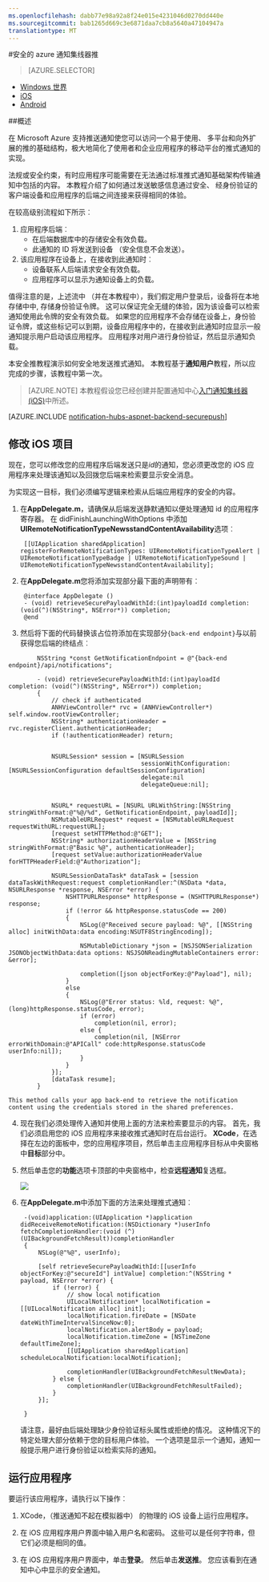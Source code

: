 ```yaml
---
ms.openlocfilehash: dabb77e98a92a8f24e015e4231046d0270dd440e
ms.sourcegitcommit: bab1265d669c3e6871daa7cb8a5640a47104947a
translationtype: MT
---
```

<properties
    pageTitle="安全的 azure 通知集线器推"
    description="了解如何从 Azure 发送到 iOS 应用程序的安全的推式通知。 在 OBJECTIVE-C 和 C# 中编写的代码样本。"
    documentationCenter="ios"
    authors="wesmc7777"
    manager="dwrede"
    editor=""
    services="notification-hubs"/>

<tags
    ms.service="notification-hubs"
    ms.workload="mobile"
    ms.tgt_pltfrm="ios"
    ms.devlang="objective-c"
    ms.topic="article"
    ms.date="06/16/2015"
    ms.author="wesmc"/>

#安全的 azure 通知集线器推

> [AZURE.SELECTOR]
- [Windows 世界](notification-hubs-aspnet-backend-windows-dotnet-secure-push.md)
- [iOS](notification-hubs-aspnet-backend-ios-secure-push.md)
- [Android](notification-hubs-aspnet-backend-android-secure-push.md)


##概述

在 Microsoft Azure 支持推送通知使您可以访问一个易于使用、 多平台和向外扩展的推的基础结构，极大地简化了使用者和企业应用程序的移动平台的推式通知的实现。

法规或安全约束，有时应用程序可能需要在无法通过标准推式通知基础架构传输通知中包括的内容。 本教程介绍了如何通过发送敏感信息通过安全、 经身份验证的客户端设备和应用程序的后端之间连接来获得相同的体验。

在较高级别流程如下所示︰

1. 应用程序后端︰
    - 在后端数据库中的存储安全有效负载。
    - 此通知的 ID 将发送到设备 （安全信息不会发送）。
2. 该应用程序在设备上，在接收到此通知时︰
    - 设备联系人后端请求安全有效负载。
    - 应用程序可以显示为通知设备上的负载。

值得注意的是，上述流中 （并在本教程中），我们假定用户登录后，设备将在本地存储中中, 存储身份验证令牌。 这可以保证完全无缝的体验，因为该设备可以检索通知使用此令牌的安全有效负载。 如果您的应用程序不会存储在设备上，身份验证令牌，或这些标记可以到期，设备应用程序中的，在接收到此通知时应显示一般通知提示用户启动该应用程序。 应用程序对用户进行身份验证，然后显示通知负载。

本安全推教程演示如何安全地发送推式通知。 本教程基于**通知用户**教程，所以应完成的步骤，该教程中第一次。

> [AZURE.NOTE] 本教程假设您已经创建并配置通知中心[入门通知集线器 (iOS)](notification-hubs-ios-get-started.md)中所述。

[AZURE.INCLUDE [notification-hubs-aspnet-backend-securepush](../../includes/notification-hubs-aspnet-backend-securepush.md)]

## 修改 iOS 项目

现在，您可以修改您的应用程序后端发送只是*id*的通知，您必须更改您的 iOS 应用程序来处理该通知以及回拨您后端来检索要显示安全消息。

为实现这一目标，我们必须编写逻辑来检索从后端应用程序的安全的内容。

1. 在**AppDelegate.m**，请确保从后端发送静默通知以便处理通知 id 的应用程序寄存器。 在 didFinishLaunchingWithOptions 中添加**UIRemoteNotificationTypeNewsstandContentAvailability**选项︰

        [[UIApplication sharedApplication] registerForRemoteNotificationTypes: UIRemoteNotificationTypeAlert | UIRemoteNotificationTypeBadge | UIRemoteNotificationTypeSound | UIRemoteNotificationTypeNewsstandContentAvailability];

2. 在**AppDelegate.m**您将添加实现部分最下面的声明带有︰

        @interface AppDelegate ()
        - (void) retrieveSecurePayloadWithId:(int)payloadId completion: (void(^)(NSString*, NSError*)) completion;
        @end

3. 然后将下面的代码替换该占位符添加在实现部分`{back-end endpoint}`与以前获得您后端的终结点︰

```
        NSString *const GetNotificationEndpoint = @"{back-end endpoint}/api/notifications";

        - (void) retrieveSecurePayloadWithId:(int)payloadId completion: (void(^)(NSString*, NSError*)) completion;
        {
            // check if authenticated
            ANHViewController* rvc = (ANHViewController*) self.window.rootViewController;
            NSString* authenticationHeader = rvc.registerClient.authenticationHeader;
            if (!authenticationHeader) return;


            NSURLSession* session = [NSURLSession
                                     sessionWithConfiguration:[NSURLSessionConfiguration defaultSessionConfiguration]
                                     delegate:nil
                                     delegateQueue:nil];


            NSURL* requestURL = [NSURL URLWithString:[NSString stringWithFormat:@"%@/%d", GetNotificationEndpoint, payloadId]];
            NSMutableURLRequest* request = [NSMutableURLRequest requestWithURL:requestURL];
            [request setHTTPMethod:@"GET"];
            NSString* authorizationHeaderValue = [NSString stringWithFormat:@"Basic %@", authenticationHeader];
            [request setValue:authorizationHeaderValue forHTTPHeaderField:@"Authorization"];

            NSURLSessionDataTask* dataTask = [session dataTaskWithRequest:request completionHandler:^(NSData *data, NSURLResponse *response, NSError *error) {
                NSHTTPURLResponse* httpResponse = (NSHTTPURLResponse*) response;
                if (!error && httpResponse.statusCode == 200)
                {
                    NSLog(@"Received secure payload: %@", [[NSString alloc] initWithData:data encoding:NSUTF8StringEncoding]);

                    NSMutableDictionary *json = [NSJSONSerialization JSONObjectWithData:data options: NSJSONReadingMutableContainers error: &error];

                    completion([json objectForKey:@"Payload"], nil);
                }
                else
                {
                    NSLog(@"Error status: %ld, request: %@", (long)httpResponse.statusCode, error);
                    if (error)
                        completion(nil, error);
                    else {
                        completion(nil, [NSError errorWithDomain:@"APICall" code:httpResponse.statusCode userInfo:nil]);
                    }
                }
            }];
            [dataTask resume];
        }
```

    This method calls your app back-end to retrieve the notification content using the credentials stored in the shared preferences.

4. 现在我们必须处理传入通知并使用上面的方法来检索要显示的内容。 首先，我们必须启用您的 iOS 应用程序来接收推式通知时在后台运行。 **XCode**，在选择在左边的面板中，您的应用程序项目，然后单击主应用程序目标从中央窗格中**目标**部分中。

5. 然后单击您的**功能**选项卡顶部的中央窗格中，检查**远程通知**复选框。

    ![][IOS1]


6. 在**AppDelegate.m**中添加下面的方法来处理推式通知︰

        -(void)application:(UIApplication *)application didReceiveRemoteNotification:(NSDictionary *)userInfo fetchCompletionHandler:(void (^)(UIBackgroundFetchResult))completionHandler
        {
            NSLog(@"%@", userInfo);

            [self retrieveSecurePayloadWithId:[[userInfo objectForKey:@"secureId"] intValue] completion:^(NSString * payload, NSError *error) {
                if (!error) {
                    // show local notification
                    UILocalNotification* localNotification = [[UILocalNotification alloc] init];
                    localNotification.fireDate = [NSDate dateWithTimeIntervalSinceNow:0];
                    localNotification.alertBody = payload;
                    localNotification.timeZone = [NSTimeZone defaultTimeZone];
                    [[UIApplication sharedApplication] scheduleLocalNotification:localNotification];

                    completionHandler(UIBackgroundFetchResultNewData);
                } else {
                    completionHandler(UIBackgroundFetchResultFailed);
                }
            }];

        }

    请注意，最好由后端处理缺少身份验证标头属性或拒绝的情况。 这种情况下的特定处理大部分依赖于您的目标用户体验。 一个选项是显示一个通知，通知一般提示用户进行身份验证以检索实际的通知。

## 运行应用程序

要运行该应用程序，请执行以下操作︰

1. XCode，（推送通知不起在模拟器中） 的物理的 iOS 设备上运行应用程序。

2. 在 iOS 应用程序用户界面中输入用户名和密码。 这些可以是任何字符串，但它们必须是相同的值。

3. 在 iOS 应用程序用户界面中，单击**登录**。 然后单击**发送推**。 您应该看到在通知中心中显示的安全通知。

[IOS1]: ./media/notification-hubs-aspnet-backend-ios-secure-push/secure-push-ios-1.png
